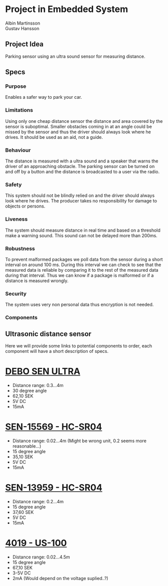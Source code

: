 # Project in Embedded System

Albin Martinsson \
Gustav Hansson

## Project Idea

Parking sensor using an ultra sound sensor for measuring distance.

## Specs

### Purpose

Enables a safer way to park your car.

### Limitations

Using only one cheap distance sensor the distance and area covered by the sensor is suboptimal. Smaller obstacles coming in at an angle could be missed by the sensor and thus the driver should always look where he drives. It should be used as an aid, not a guide.

### Behaviour

The distance is measured with a ultra sound and a speaker that warns the driver of an approaching obstacle. The parking sensor can be turned on and off by a button and the distance is broadcasted to a user via the radio.

### Safety

This system should not be blindly relied on and the driver should always look where he drives. The producer takes no responsibility for damage to objects or persons.

### Liveness

The system should measure distance in real time and based on a threshold make a warning sound. This sound can not be delayed more than 200ms.

### Robustness

To prevent malformed packages we poll data from the sensor during a short interval on around 100 ms. During this interval we can check to see that the measured data is reliable by comparing it to the rest of the measured data during that interval. Thus we can know if a package is malformed or if a distance is measured wrongly.

### Security

The system uses very non personal data thus encryption is not needed.


### Components

## Ultrasonic distance sensor

Here we will provide some links to potential components to order, each component will have a short description of specs.

# [DEBO SEN ULTRA](https://www.elfa.se/en/ultrasonic-distance-sensor-raspberry-pi-debo-sen-ultra/p/30036820?q=Ultrasonic+distance+sensor&pos=1&origPos=1&origPageSize=10&track=true)

* Distance range: 0.3...4m
* 30 degree angle
* 62,10 SEK
* 5V DC 
* 15mA 


# [SEN-15569 - HC-SR04](https://www.elfa.se/en/hc-sr04-ultrasonic-distance-sensor-sparkfun-electronics-sen-15569/p/30160395?q=Ultrasonic+distance+sensor&pos=2&origPos=2&origPageSize=10&track=true)

* Distance range: 0.02...4m (Might be wrong unit, 0.2 seems more reasonable...)
* 15 degree angle
* 35,10 SEK
* 5V DC 
* 15mA 

# [SEN-13959 - HC-SR04](https://www.elfa.se/en/hc-sr04-ultrasonic-distance-sensor-sparkfun-electronics-sen-13959/p/30145510?q=Ultrasonic+distance+sensor&pos=3&origPos=3&origPageSize=10&track=true)

* Distance range: 0.2...4m 
* 15 degree angle
* 37,60 SEK
* 5V DC 
* 15mA 

# [4019 - US-100](https://www.elfa.se/en/us-100-ultrasonic-distance-sensor-5v-adafruit-4019/p/30139213?q=Ultrasonic+distance+sensor&pos=4&origPos=4&origPageSize=10&track=true)

* Distance range: 0.02...4.5m
* 15 degree angle
* 67,10 SEK
* 3-5V DC 
* 2mA (Would depend on the voltage suplied..?) 


